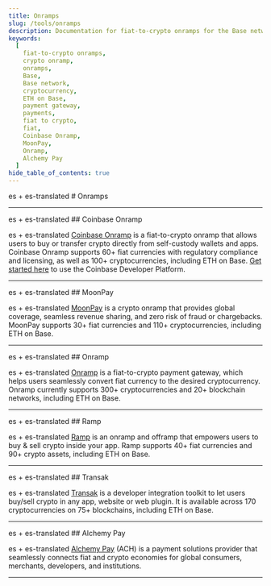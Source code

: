 ```yaml
---
title: Onramps
slug: /tools/onramps
description: Documentation for fiat-to-crypto onramps for the Base network.
keywords:
  [
    fiat-to-crypto onramps,
    crypto onramp,
    onramps,
    Base,
    Base network,
    cryptocurrency,
    ETH on Base,
    payment gateway,
    payments,
    fiat to crypto,
    fiat,
    Coinbase Onramp,
    MoonPay,
    Onramp,
    Alchemy Pay
  ]
hide_table_of_contents: true
---
```


es + es-translated # Onramps

---

es + es-translated ## Coinbase Onramp

es + es-translated [Coinbase Onramp](https://www.coinbase.com/developer-platform/products/onramp) is a fiat-to-crypto onramp that allows users to buy or transfer crypto directly from self-custody wallets and apps. Coinbase Onramp supports 60+ fiat currencies with regulatory compliance and licensing, as well as 100+ cryptocurrencies, including ETH on Base. [Get started here](https://docs.cdp.coinbase.com/onramp/docs/getting-started/) to use the Coinbase Developer Platform.

---

es + es-translated ## MoonPay

es + es-translated [MoonPay](https://www.moonpay.com/business/onramps) is a crypto onramp that provides global coverage, seamless revenue sharing, and zero risk of fraud or chargebacks. MoonPay supports 30+ fiat currencies and 110+ cryptocurrencies, including ETH on Base.

---

es + es-translated ## Onramp

es + es-translated [Onramp](https://onramp.money/) is a fiat-to-crypto payment gateway, which helps users seamlessly convert fiat currency to the desired cryptocurrency. Onramp currently supports 300+ cryptocurrencies and 20+ blockchain networks, including ETH on Base.

---

es + es-translated ## Ramp

es + es-translated [Ramp](https://ramp.network/) is an onramp and offramp that empowers users to buy & sell crypto inside your app. Ramp supports 40+ fiat currencies and 90+ crypto assets, including ETH on Base.

---

es + es-translated ## Transak

es + es-translated [Transak](https://transak.com/) is a developer integration toolkit to let users buy/sell crypto in any app, website or web plugin. It is available across 170 cryptocurrencies on 75+ blockchains, including ETH on Base.

---

es + es-translated ## Alchemy Pay

es + es-translated [Alchemy Pay](https://ramp.alchemypay.org/) (ACH) is a payment solutions provider that seamlessly connects fiat and crypto economies for global consumers, merchants, developers, and institutions.

---